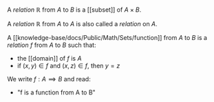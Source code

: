 A *relation* $\mathbb{R}$ from $A$ to $B$ is a [[subset]] of $A\times B$. 

A *relation* $\mathbb{R}$ from $A$ to $A$ is also called a *relation* on $A$. 

A [[knowledge-base/docs/Public/Math/Sets/function]] from $A$ to $B$ is a *relation* $f$ from $A$ to $B$ such that:
- the [[domain]] of $f$ is $A$
- if $(x,y) \in f$ and $(x, z) \in f$, then $y=z$

We write $f: A \implies B$ and read:
- "f is a function from A to B"